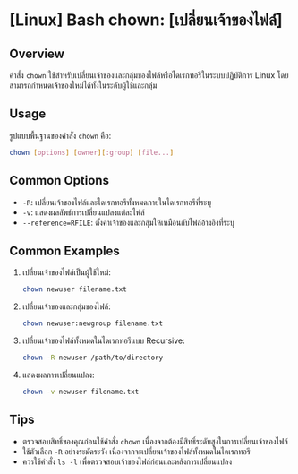 # [Linux] Bash chown: [เปลี่ยนเจ้าของไฟล์]

## Overview
คำสั่ง `chown` ใช้สำหรับเปลี่ยนเจ้าของและกลุ่มของไฟล์หรือไดเรกทอรีในระบบปฏิบัติการ Linux โดยสามารถกำหนดเจ้าของใหม่ได้ทั้งในระดับผู้ใช้และกลุ่ม

## Usage
รูปแบบพื้นฐานของคำสั่ง `chown` คือ:

```bash
chown [options] [owner][:group] [file...]
```

## Common Options
- `-R`: เปลี่ยนเจ้าของไฟล์และไดเรกทอรีทั้งหมดภายในไดเรกทอรีที่ระบุ
- `-v`: แสดงผลลัพธ์การเปลี่ยนแปลงแต่ละไฟล์
- `--reference=RFILE`: ตั้งค่าเจ้าของและกลุ่มให้เหมือนกับไฟล์อ้างอิงที่ระบุ

## Common Examples
1. เปลี่ยนเจ้าของไฟล์เป็นผู้ใช้ใหม่:
   ```bash
   chown newuser filename.txt
   ```

2. เปลี่ยนเจ้าของและกลุ่มของไฟล์:
   ```bash
   chown newuser:newgroup filename.txt
   ```

3. เปลี่ยนเจ้าของไฟล์ทั้งหมดในไดเรกทอรีแบบ Recursive:
   ```bash
   chown -R newuser /path/to/directory
   ```

4. แสดงผลการเปลี่ยนแปลง:
   ```bash
   chown -v newuser filename.txt
   ```

## Tips
- ตรวจสอบสิทธิ์ของคุณก่อนใช้คำสั่ง `chown` เนื่องจากต้องมีสิทธิ์ระดับสูงในการเปลี่ยนเจ้าของไฟล์
- ใช้ตัวเลือก `-R` อย่างระมัดระวัง เนื่องจากจะเปลี่ยนเจ้าของไฟล์ทั้งหมดในไดเรกทอรี
- ควรใช้คำสั่ง `ls -l` เพื่อตรวจสอบเจ้าของไฟล์ก่อนและหลังการเปลี่ยนแปลง